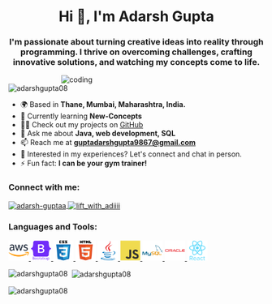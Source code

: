 
<h1 align="center">Hi 👋, I'm Adarsh Gupta</h1>
<h3 align="center">I'm passionate about turning creative ideas into reality through programming. I thrive on overcoming challenges, crafting innovative solutions, and watching my concepts come to life.</h3>
<img align="right"  alt="coding" width="400" src="https://media.licdn.com/dms/image/D4D12AQEwYz74Mf7XKA/article-cover_image-shrink_600_2000/0/1677431973169?e=2147483647&v=beta&t=XAXpJxyem6V0COVr2qwSxPLctoigzjSXhAa4PSHczMI >

<p align="left"> 
    <img src="https://komarev.com/ghpvc/?username=adarshgupta08&label=Profile%20views&color=0e75b6&style=flat" alt="adarshgupta08" /> 
</p>

- 🌍 Based in **Thane, Mumbai, Maharashtra, India.**
- 🌱 Currently learning **New-Concepts**
- 👨‍💻 Check out my projects on [GitHub](https://github.com/AdarshGupta08)
- 💬 Ask me about **Java, web development, SQL**
- 📫 Reach me at **guptadarshgupta9867@gmail.com**
- 📄 Interested in my experiences? Let's connect and chat in person.
- ⚡ Fun fact: **I can be your gym trainer!**

<h3 align="left">Connect with me:</h3>
<p align="left">
    <a href="https://linkedin.com/in/adarsh-guptaa" target="_blank" rel="noopener noreferrer">
        <img align="center" src="https://raw.githubusercontent.com/rahuldkjain/github-profile-readme-generator/master/src/images/icons/Social/linked-in-alt.svg" alt="adarsh-guptaa" height="30" width="40" />
    </a>
    <a href="https://instagram.com/lift_with_adiiii" target="_blank" rel="noopener noreferrer">
        <img align="center" src="https://raw.githubusercontent.com/rahuldkjain/github-profile-readme-generator/master/src/images/icons/Social/instagram.svg" alt="lift_with_adiiii" height="30" width="40" />
    </a>
</p>

<h3 align="left">Languages and Tools:</h3>
<p align="left">
    <a href="https://aws.amazon.com" target="_blank" rel="noopener noreferrer">
        <img src="https://raw.githubusercontent.com/devicons/devicon/master/icons/amazonwebservices/amazonwebservices-original-wordmark.svg" alt="aws" width="40" height="40" />
    </a>
    <a href="https://getbootstrap.com" target="_blank" rel="noopener noreferrer">
        <img src="https://raw.githubusercontent.com/devicons/devicon/master/icons/bootstrap/bootstrap-plain-wordmark.svg" alt="bootstrap" width="40" height="40" />
    </a>
    <a href="https://www.w3schools.com/css/" target="_blank" rel="noopener noreferrer">
        <img src="https://raw.githubusercontent.com/devicons/devicon/master/icons/css3/css3-original-wordmark.svg" alt="css3" width="40" height="40" />
    </a>
    <a href="https://www.w3.org/html/" target="_blank" rel="noopener noreferrer">
        <img src="https://raw.githubusercontent.com/devicons/devicon/master/icons/html5/html5-original-wordmark.svg" alt="html5" width="40" height="40" />
    </a>
    <a href="https://www.java.com" target="_blank" rel="noopener noreferrer">
        <img src="https://raw.githubusercontent.com/devicons/devicon/master/icons/java/java-original.svg" alt="java" width="40" height="40" />
    </a>
    <a href="https://developer.mozilla.org/en-US/docs/Web/JavaScript" target="_blank" rel="noopener noreferrer">
        <img src="https://raw.githubusercontent.com/devicons/devicon/master/icons/javascript/javascript-original.svg" alt="javascript" width="40" height="40" />
    </a>
    <a href="https://www.mysql.com/" target="_blank" rel="noopener noreferrer">
        <img src="https://raw.githubusercontent.com/devicons/devicon/master/icons/mysql/mysql-original-wordmark.svg" alt="mysql" width="40" height="40" />
    </a>
    <a href="https://www.oracle.com/" target="_blank" rel="noopener noreferrer">
        <img src="https://raw.githubusercontent.com/devicons/devicon/master/icons/oracle/oracle-original.svg" alt="oracle" width="40" height="40" />
    </a>
    <a href="https://reactjs.org/" target="_blank" rel="noopener noreferrer">
        <img src="https://raw.githubusercontent.com/devicons/devicon/master/icons/react/react-original-wordmark.svg" alt="react" width="40" height="40" />
    </a>
</p>

<p>
    <img align="left" src="https://github-readme-stats.vercel.app/api/top-langs?username=adarshgupta08&show_icons=true&locale=en&layout=compact" alt="adarshgupta08" />
</p> 
<p>&nbsp;
    <img align="center" src="https://github-readme-stats.vercel.app/api?username=adarshgupta08&show_icons=true&locale=en" alt="adarshgupta08" />
</p>

<p>
    <img align="center" src="https://github-readme-streak-stats.herokuapp.com/?user=adarshgupta08&" alt="adarshgupta08" />
</p>
